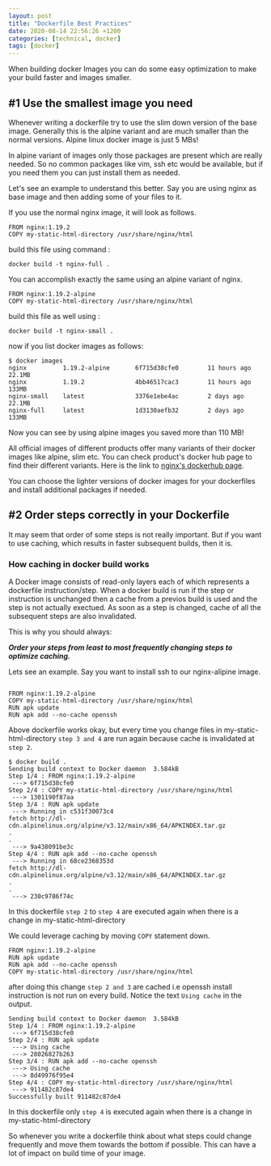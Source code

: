 ```yaml
---
layout: post
title: "Dockerfile Best Practices"
date: 2020-08-14 22:56:26 +1200
categories: [technical, docker]
tags: [docker]
---
```


When building docker Images you can do some easy optimization to make your build faster and images smaller.

## #1 Use the smallest image you need

Whenever writing a dockerfile try to use the slim down version of the base image. Generally this is the alpine variant and are much smaller than the normal versions.
Alpine linux docker image is just 5 MBs!

In alpine variant of images only those packages are present which are really needed.
So no common packages like vim, ssh etc would be available, but if you need them you can just install them as needed.

Let's see an example to understand this better.
Say you are using nginx as base image and then adding some of your files to it.

If you use the normal nginx image, it will look as follows.

```
FROM nginx:1.19.2
COPY my-static-html-directory /usr/share/nginx/html
```

build this file using command :

```
docker build -t nginx-full .
```

You can accomplish exactly the same using an alpine variant of nginx.

```
FROM nginx:1.19.2-alpine
COPY my-static-html-directory /usr/share/nginx/html
```

build this file as well using :

```
docker build -t nginx-small .
```

now if you list docker images as follows:

```
$ docker images
nginx          1.19.2-alpine       6f715d38cfe0        11 hours ago        22.1MB
nginx          1.19.2              4bb46517cac3        11 hours ago        133MB
nginx-small    latest              3376e1ebe4ac        2 days ago          22.1MB
nginx-full     latest              1d3130aefb32        2 days ago          133MB

```

Now you can see by using alpine images you saved more than 110 MB!

All official images of different products offer many variants of their docker images like alpine, slim etc. You can check product's docker hub page to find their different variants.
Here is the link to [nginx's dockerhub page](https://hub.docker.com/_/nginx).

You can choose the lighter versions of docker images for your dockerfiles and install additional packages if needed.

## #2 Order steps correctly in your Dockerfile

It may seem that order of some steps is not really important.
But if you want to use caching, which results in faster subsequent builds, then it is.

### How caching in docker build works

A Docker image consists of read-only layers each of which represents a dockerfile instruction/step.
When a docker build is run if the step or instruction is unchanged then a cache from a previos build is used and the step is not actually exectued.
As soon as a step is changed, cache of all the subsequent steps are also invalidated.

This is why you should always:

**_Order your steps from least to most frequently changing steps to optimize caching._**

Lets see an example. Say you want to install ssh to our nginx-alipine image.

```

FROM nginx:1.19.2-alpine
COPY my-static-html-directory /usr/share/nginx/html
RUN apk update
RUN apk add --no-cache openssh

```

Above dockerfile works okay, but every time you change files in my-static-html-directory `step 3 and 4` are run again because cache is invalidated at `step 2`.

```
$ docker build .
Sending build context to Docker daemon  3.584kB
Step 1/4 : FROM nginx:1.19.2-alpine
 ---> 6f715d38cfe0
Step 2/4 : COPY my-static-html-directory /usr/share/nginx/html
 ---> 1301190f87aa
Step 3/4 : RUN apk update
 ---> Running in c531f30073c4
fetch http://dl-cdn.alpinelinux.org/alpine/v3.12/main/x86_64/APKINDEX.tar.gz
.
.
 ---> 9a438091be3c
Step 4/4 : RUN apk add --no-cache openssh
 ---> Running in 68ce2368353d
fetch http://dl-cdn.alpinelinux.org/alpine/v3.12/main/x86_64/APKINDEX.tar.gz
.
.
 ---> 230c9786f74c

```

In this dockerfile `step 2` to `step 4` are executed again when there is a change in my-static-html-directory

We could leverage caching by moving `COPY` statement down.

```
FROM nginx:1.19.2-alpine
RUN apk update
RUN apk add --no-cache openssh
COPY my-static-html-directory /usr/share/nginx/html
```

after doing this change `step 2 and 3` are cached i.e openssh install instruction is not run on every build. Notice the text `Using cache` in the output.

```
Sending build context to Docker daemon  3.584kB
Step 1/4 : FROM nginx:1.19.2-alpine
 ---> 6f715d38cfe0
Step 2/4 : RUN apk update
 ---> Using cache
 ---> 28026827b263
Step 3/4 : RUN apk add --no-cache openssh
 ---> Using cache
 ---> 8d49976f95e4
Step 4/4 : COPY my-static-html-directory /usr/share/nginx/html
 ---> 911482c87de4
Successfully built 911482c87de4
```

In this dockerfile only `step 4` is executed again when there is a change in my-static-html-directory

So whenever you write a dockerfile think about what steps could change frequently and move them towards the bottom if possible. This can have a lot of impact on build time of your image.
